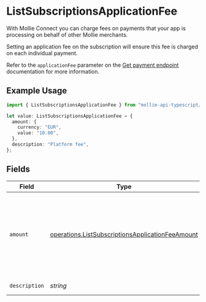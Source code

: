 # ListSubscriptionsApplicationFee

With Mollie Connect you can charge fees on payments that your app is processing on behalf of other Mollie
merchants.

Setting an application fee on the subscription will ensure this fee is charged on each individual payment.

Refer to the `applicationFee` parameter on the [Get payment endpoint](get-payment) documentation for more
information.

## Example Usage

```typescript
import { ListSubscriptionsApplicationFee } from "mollie-api-typescript/models/operations";

let value: ListSubscriptionsApplicationFee = {
  amount: {
    currency: "EUR",
    value: "10.00",
  },
  description: "Platform fee",
};
```

## Fields

| Field                                                                                                                | Type                                                                                                                 | Required                                                                                                             | Description                                                                                                          | Example                                                                                                              |
| -------------------------------------------------------------------------------------------------------------------- | -------------------------------------------------------------------------------------------------------------------- | -------------------------------------------------------------------------------------------------------------------- | -------------------------------------------------------------------------------------------------------------------- | -------------------------------------------------------------------------------------------------------------------- |
| `amount`                                                                                                             | [operations.ListSubscriptionsApplicationFeeAmount](../../models/operations/listsubscriptionsapplicationfeeamount.md) | :heavy_minus_sign:                                                                                                   | In v2 endpoints, monetary amounts are represented as objects with a `currency` and `value` field.                    |                                                                                                                      |
| `description`                                                                                                        | *string*                                                                                                             | :heavy_minus_sign:                                                                                                   | N/A                                                                                                                  | Platform fee                                                                                                         |